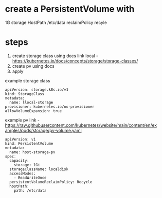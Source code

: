 # create a PersistentVolume with 
1G storage 
HostPath /etc/data 
reclaimPolicy recyle 

# steps 

1. create storage class using docs 
    link local - https://kubernetes.io/docs/concepts/storage/storage-classes/
2. create pv using docs 
3. apply 

example storage class 
```
apiVersion: storage.k8s.io/v1
kind: StorageClass
metadata:
  name: llocal-storage
provisioner: kubernetes.io/no-provisioner
allowVolumeExpansion: true
```

example pv
link - https://raw.githubusercontent.com/kubernetes/website/main/content/en/examples/pods/storage/pv-volume.yaml
```
apiVersion: v1
kind: PersistentVolume
metadata:
  name: host-storage-pv
spec:
  capacity:
    storage: 1Gi
  storageClassName: localdisk
  accessModes:
    - ReadWriteOnce
  persistentVolumeReclaimPolicy: Recycle
  hostPath:
    path: /etc/data
```